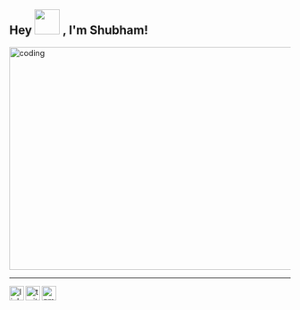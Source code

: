 ## Hey <img src="https://c.tenor.com/QG65z_UQSCgAAAAi/jorrparivar-digital-pratik.gif" width="45"> , I'm Shubham!

<img alt="coding" src="https://64.media.tumblr.com/2d0af9c90d1b1107313cc20bda01548a/tumblr_outwxnanpp1u79o2lo1_1280.gifv" width="1500" height="400">
<hr>

<a href="https://linkedin.com/in/shubham-kumar-017352226" target="_blank">
  <img align="left" width="26px" src="https://cdn-icons-png.flaticon.com/512/3536/3536505.png" alt="linkedin"  />
</a>
<a href="https://twitter.com/shubhamedx" target="_blank">
  <img align="left" width="26px" src="https://cdn-icons-png.flaticon.com/512/733/733579.png" alt="twitter" />
</a>
 <a href="mailto:shubhamedx26@gmail.com" target="_blank">
  <img align="left" width="26px" src="https://cdn-icons-png.flaticon.com/512/5968/5968534.png" alt="gmail" />
</a>
<br>


<!--### <i>Github Activity📊</i>
<table>
  <tr>
    <td><img src="https://github-readme-stats-sigma-five.vercel.app/api?username=shubx10&show_icons=true&theme=tokyonight" display=block width=100% height=auto alt="1"></td>
    <td><img src="https://github-readme-streak-stats.herokuapp.com/?user=Shubx10&theme=tokyonight"  display=block width=100% height=auto alt="3" ></td>
   </tr> 
   <tr>
     <td><img src="https://github-readme-stats-sigma-five.vercel.app/api/top-langs/?username=shubx10&theme=tokyonight&layout=compact" display=block width=100% height=auto     
     alt="2" ></td>
     <td>&nbsp;&nbsp;&nbsp;&nbsp;&nbsp;&nbsp;&nbsp;&nbsp;&nbsp;&nbsp;&nbsp;&nbsp;<img src="https://c.tenor.com/SOVMSXmWB1kAAAAi/tony-star-jumping.gif" 
     width="80">&nbsp;&nbsp;&nbsp;&nbsp;&nbsp;&nbsp;&nbsp;&nbsp;&nbsp;&nbsp;&nbsp;<img src="https://c.tenor.com/muTtyh3hW3MAAAAi/rabbit-dance.gif" 
     width="100">&nbsp;&nbsp;&nbsp;&nbsp;&nbsp;&nbsp;&nbsp;&nbsp;&nbsp;&nbsp;&nbsp;<img src="https://c.tenor.com/XSbD902n1fwAAAAi/rennen-fast.gif" width="50"></td>
  </tr>
</table>
<hr>-->
